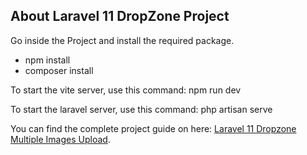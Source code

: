 ## About Laravel 11 DropZone Project

Go inside the Project and install the required package.
- npm install
- composer install

To start the vite server, use this command: npm run dev

To start the laravel server, use this command: php artisan serve

You can find the complete project guide on here: [Laravel 11 Dropzone Multiple Images Upload]().